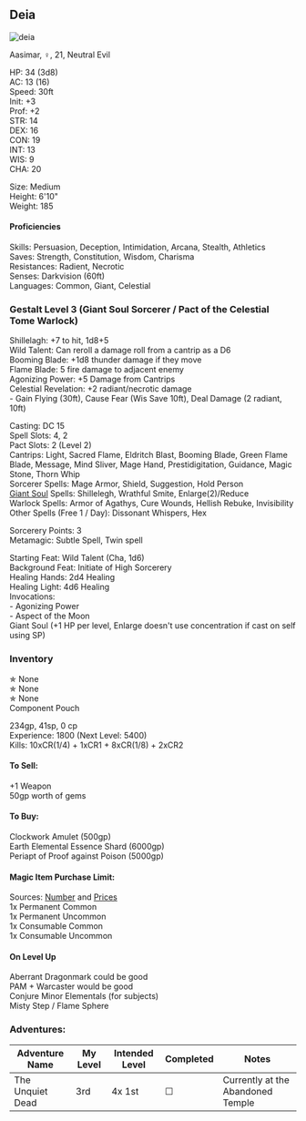 ## Deia
![deia](https://user-images.githubusercontent.com/57691070/174911183-2a3b05d8-6423-4caf-b3ac-a2b0a3b90a2c.png)

Aasimar, ♀, 21, Neutral Evil

HP: 34 (3d8) \
AC: 13 (16) \
Speed: 30ft \
Init: +3 \
Prof: +2 \
STR: 14 \
DEX: 16 \
CON: 19 \
INT: 13 \
WIS: 9 \
CHA: 20

Size: Medium \
Height: 6'10" \
Weight: 185 

#### Proficiencies
Skills: Persuasion, Deception, Intimidation, Arcana, Stealth, Athletics \
Saves: Strength, Constitution, Wisdom, Charisma \
Resistances: Radient, Necrotic \
Senses: Darkvision (60ft) \
Languages: Common, Giant, Celestial 

### Gestalt Level 3 (Giant Soul Sorcerer / Pact of the Celestial Tome Warlock) 

Shillelagh: +7 to hit, 1d8+5 \
Wild Talent: Can reroll a damage roll from a cantrip as a D6 \
Booming Blade: +1d8 thunder damage if they move \
Flame Blade: 5 fire damage to adjacent enemy \
Agonizing Power: +5 Damage from Cantrips \
Celestial Revelation: +2 radiant/necrotic damage \
\- Gain Flying (30ft), Cause Fear (Wis Save 10ft), Deal Damage (2 radiant, 10ft)


Casting: DC 15 \
Spell Slots: 4, 2 \
Pact Slots: 2 (Level 2) \
Cantrips: Light, Sacred Flame, Eldritch Blast, Booming Blade, Green Flame Blade, Message, Mind Sliver, Mage Hand, Prestidigitation, Guidance, Magic Stone, Thorn Whip \
Sorcerer Spells: Mage Armor, Shield, Suggestion, Hold Person \
[Giant Soul](https://homebrewery.naturalcrit.com/share/HytFzPl9N) Spells: Shillelegh, Wrathful Smite, Enlarge(2)/Reduce  \
Warlock Spells: Armor of Agathys, Cure Wounds, Hellish Rebuke, Invisibility \
Other Spells (Free 1 / Day): Dissonant Whispers, Hex

Sorcerery Points: 3 \
Metamagic: Subtle Spell, Twin spell

Starting Feat: Wild Talent (Cha, 1d6) \
Background Feat: Initiate of High Sorcerery \
Healing Hands: 2d4 Healing \
Healing Light: 4d6 Healing \
Invocations: \
\- Agonizing Power \
\- Aspect of the Moon \
Giant Soul (+1 HP per level, Enlarge doesn't use concentration if cast on self using SP)


### Inventory
✯ None \
✯ None \
✯ None \
Component Pouch

234gp, 41sp, 0 cp \
Experience: 1800 (Next Level: 5400) \
Kills: 10xCR(1/4) + 1xCR1 + 8xCR(1/8) + 2xCR2

#### To Sell: 
+1 Weapon \
50gp worth of gems

#### To Buy:
Clockwork Amulet (500gp) \
Earth Elemental Essence Shard (6000gp) \
Periapt of Proof against Poison (5000gp) 

#### Magic Item Purchase Limit: 
Sources: [Number](https://rpg.stackexchange.com/questions/89814/how-rare-are-magic-items-and-how-many-should-i-be-handing-out) and [Prices](https://drive.google.com/file/d/0B8XAiXpOfz9cMWt1RTBicmpmUDg/view?resourcekey=0-ceHUken0_UhQ3Apa6g4SJA) \
1x Permanent Common \
1x Permanent Uncommon \
1x Consumable Common \
1x Consumable Uncommon 

#### On Level Up
Aberrant Dragonmark could be good \
PAM + Warcaster would be good \
Conjure Minor Elementals (for subjects) \
Misty Step / Flame Sphere 

### Adventures:
| Adventure Name           | My Level | Intended Level | Completed | Notes |
| ------------------------ | -------- | -------------- | --------- | --------- |
| The Unquiet Dead         |   3rd    |    4x 1st      | ☐ | Currently at the Abandoned Temple |


